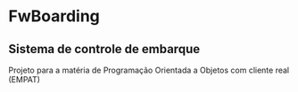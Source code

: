 # FwBoarding
## Sistema de controle de embarque
Projeto para a matéria de Programação Orientada a Objetos com cliente real (EMPAT)
